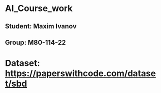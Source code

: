 # AI_Course_work
## Student: Maxim Ivanov
## Group: M80-114-22
# Dataset: https://paperswithcode.com/dataset/sbd
